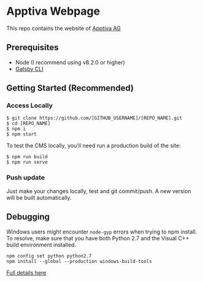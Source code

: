 # Apptiva Webpage

This repo contains the website of [Apptiva AG](https://apptiva.ch/)

## Prerequisites

* Node (I recommend using v8.2.0 or higher)
* [Gatsby CLI](https://www.gatsbyjs.org/docs/)

## Getting Started (Recommended)

### Access Locally

```
$ git clone https://github.com/[GITHUB_USERNAME]/[REPO_NAME].git
$ cd [REPO_NAME]
$ npm i
$ npm start
```

To test the CMS locally, you'll need run a production build of the site:

```
$ npm run build
$ npm run serve
```

### Push update

Just make your changes locally, test and git commit/push. A new version will be built automatically.

## Debugging

Windows users might encounter `node-gyp` errors when trying to npm install.
To resolve, make sure that you have both Python 2.7 and the Visual C++ build environment installed.

```
npm config set python python2.7
npm install --global --production windows-build-tools
```

[Full details here](https://www.npmjs.com/package/node-gyp 'NPM node-gyp page')
